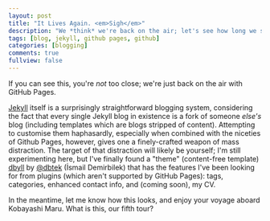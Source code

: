 ```yaml
---
layout: post
title: "It Lives Again. <em>Sigh</em>"
description: "We *think* we're back on the air; let's see how long we stay there."
tags: [blog, jekyll, github pages, github]
categories: [blogging]
comments: true
fullview: false
---
```


If you can see this, you're *not* too close; we're just back on the air with GitHub Pages.

[Jekyll](https://jekyllrb.com) itself is a surprisingly straightforward blogging system, considering the fact that every single Jekyll blog in existence is a fork of someone *else's* blog (including templates which are blogs stripped of content). Attempting to customise them haphasardly, especially when combined with the niceties of Github Pages, however, gives one a finely-crafted weapon of mass distraction. The target of that distraction will likely be yourself; I'm still experimenting here, but I've finally found a "theme" (content-free template) [dbyll](https://github.com/dbtek/dbyll) by [@dbtek](https://github.com/dbtek) (İsmail Demirbilek) that has the features I've been looking for from plugins (which aren't supported by GitHub Pages): tags, categories, enhanced contact info, and (coming soon), my CV.

In the meantime, let me know how this looks, and enjoy your voyage aboard Kobayashi Maru. What is this, our fifth tour?
